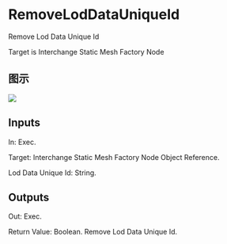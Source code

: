 # RemoveLodDataUniqueId

Remove Lod Data Unique Id

Target is Interchange Static Mesh Factory Node

## 图示

![]($-20221218-19335216.png)

## Inputs

In: Exec.

Target: Interchange Static Mesh Factory Node Object Reference.

Lod Data Unique Id: String.  

## Outputs

Out: Exec.

Return Value: Boolean. Remove Lod Data Unique Id.

